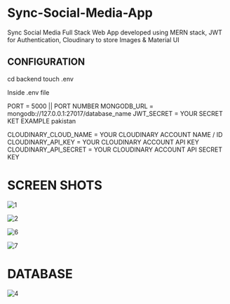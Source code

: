 # Sync-Social-Media-App

Sync Social Media Full Stack Web App developed using MERN stack, JWT for Authentication, Cloudinary to store Images &amp; Material UI

## CONFIGURATION
cd backend
touch .env

Inside .env file

PORT = 5000 || PORT NUMBER
MONGODB_URL = mongodb://127.0.0.1:27017/database_name
JWT_SECRET = YOUR SECRET KET EXAMPLE pakistan

CLOUDINARY_CLOUD_NAME = YOUR CLOUDINARY ACCOUNT NAME / ID
CLOUDINARY_API_KEY =  YOUR CLOUDINARY ACCOUNT API KEY
CLOUDINARY_API_SECRET =  YOUR CLOUDINARY ACCOUNT API SECRET KEY


# SCREEN SHOTS

![1](https://user-images.githubusercontent.com/101020879/225716817-22b23658-0e20-46c9-a32d-d9f177f67d1f.png)

![2](https://user-images.githubusercontent.com/101020879/225716857-6cda7306-ee06-4bda-8193-c2b920b598e8.png)

![6](https://user-images.githubusercontent.com/101020879/225716947-b2a85df6-754d-4a45-b8cb-26d6e537587c.png)

![7](https://user-images.githubusercontent.com/101020879/225716973-52dddc9d-1c6c-40b4-81a1-d99702063f98.png)

# DATABASE 

![4](https://user-images.githubusercontent.com/101020879/225717057-bd81e0f0-cbe1-490a-a311-f7824dfe8d38.png)
